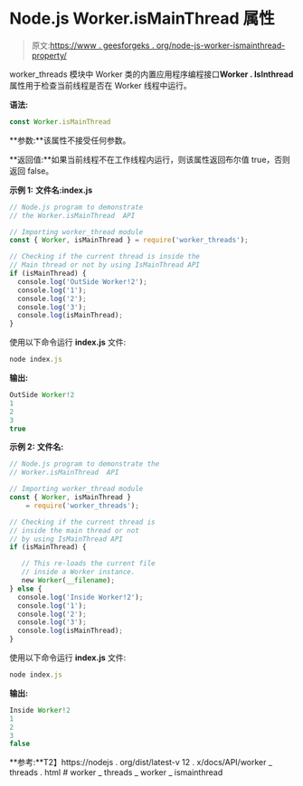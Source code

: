 # Node.js Worker.isMainThread 属性

> 原文:[https://www . geesforgeks . org/node-js-worker-ismainthread-property/](https://www.geeksforgeeks.org/node-js-worker-ismainthread-property/)

worker_threads 模块中 Worker 类的内置应用程序编程接口**Worker . IsInthread**属性用于检查当前线程是否在 Worker 线程中运行。

**语法:**

```js
const Worker.isMainThread
```

**参数:**该属性不接受任何参数。

**返回值:**如果当前线程不在工作线程内运行，则该属性返回布尔值 true，否则返回 false。

**示例 1:** **文件名:index.js**

```js
// Node.js program to demonstrate 
// the Worker.isMainThread  API

// Importing worker_thread module
const { Worker, isMainThread } = require('worker_threads');

// Checking if the current thread is inside the
// Main thread or not by using IsMainThread API
if (isMainThread) {
  console.log('OutSide Worker!2');
  console.log('1');
  console.log('2');
  console.log('3');
  console.log(isMainThread); 
}
```

使用以下命令运行 **index.js** 文件:

```js
node index.js
```

**输出:**

```js
OutSide Worker!2
1
2
3
true

```

**示例 2:** **文件名:**

```js
// Node.js program to demonstrate the
// Worker.isMainThread  API

// Importing worker_thread module
const { Worker, isMainThread } 
    = require('worker_threads');

// Checking if the current thread is 
// inside the main thread or not
// by using IsMainThread API
if (isMainThread) {

   // This re-loads the current file
   // inside a Worker instance.
   new Worker(__filename);
} else {
  console.log('Inside Worker!2');
  console.log('1');
  console.log('2');
  console.log('3');
  console.log(isMainThread); 
}
```

使用以下命令运行 **index.js** 文件:

```js
node index.js
```

**输出:**

```js
Inside Worker!2
1
2
3
false

```

**参考:**T2】https://nodejs . org/dist/latest-v 12 . x/docs/API/worker _ threads . html # worker _ threads _ worker _ ismainthread